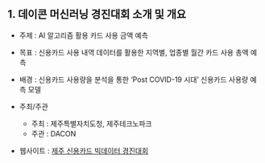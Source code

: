 ## 1. 데이콘 머신러닝 경진대회 소개 및 개요
- 주제 : AI 알고리즘 활용 카드 사용 금액 예측

- 목표 : 신용카드 사용 내역 데이터를 활용한 지역별, 업종별 월간 카드 사용 총액 예측

- 배경 : 신용카드 사용량을 분석을 통한  ‘Post COVID-19 시대’ 신용카드 사용량 예측 모델 

- 주최/주관
    + 주최 : 제주특별자치도청, 제주테크노파크
    + 주관 : DACON
- 웹사이트 : [제주 신용카드 빅데이터 경진대회](https://dacon.io/competitions/official/235615/overview/)